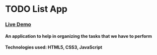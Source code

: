 # TODO List App
### [Live Demo](https://gash94.github.io/todo-list-app/)
#### An application to help in organizing the tasks that we have to perform
#### Technologies used: HTML5, CSS3, JavaScript
